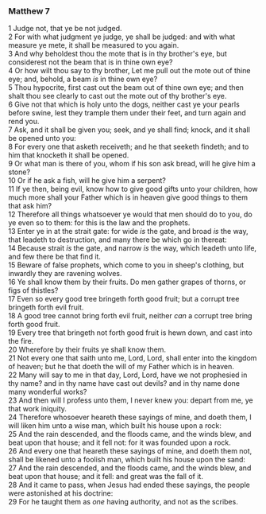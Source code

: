 ### Matthew 7

1 Judge not, that ye be not judged.  
2 For with what judgment ye judge, ye shall be judged: and with what measure ye mete, it shall be measured to you again.  
3 And why beholdest thou the mote that is in thy brother's eye, but considerest not the beam that is in thine own eye?  
4 Or how wilt thou say to thy brother, Let me pull out the mote out of thine eye; and, behold, a beam *is* in thine own eye?  
5 Thou hypocrite, first cast out the beam out of thine own eye; and then shalt thou see clearly to cast out the mote out of thy brother's eye.  
6 Give not that which is holy unto the dogs, neither cast ye your pearls before swine, lest they trample them under their feet, and turn again and rend you.  
7 Ask, and it shall be given you; seek, and ye shall find; knock, and it shall be opened unto you:  
8 For every one that asketh receiveth; and he that seeketh findeth; and to him that knocketh it shall be opened.  
9 Or what man is there of you, whom if his son ask bread, will he give him a stone?  
10 Or if he ask a fish, will he give him a serpent?  
11 If ye then, being evil, know how to give good gifts unto your children, how much more shall your Father which is in heaven give good things to them that ask him?  
12 Therefore all things whatsoever ye would that men should do to you, do ye even so to them: for this is the law and the prophets.  
13 Enter ye in at the strait gate: for wide *is* the gate, and broad *is* the way, that leadeth to destruction, and many there be which go in thereat:  
14 Because strait *is* the gate, and narrow *is* the way, which leadeth unto life, and few there be that find it.  
15 Beware of false prophets, which come to you in sheep's clothing, but inwardly they are ravening wolves.  
16 Ye shall know them by their fruits. Do men gather grapes of thorns, or figs of thistles?  
17 Even so every good tree bringeth forth good fruit; but a corrupt tree bringeth forth evil fruit.  
18 A good tree cannot bring forth evil fruit, neither *can* a corrupt tree bring forth good fruit.  
19 Every tree that bringeth not forth good fruit is hewn down, and cast into the fire.  
20 Wherefore by their fruits ye shall know them.  
21 Not every one that saith unto me, Lord, Lord, shall enter into the kingdom of heaven; but he that doeth the will of my Father which is in heaven.  
22 Many will say to me in that day, Lord, Lord, have we not prophesied in thy name? and in thy name have cast out devils? and in thy name done many wonderful works?  
23 And then will I profess unto them, I never knew you: depart from me, ye that work iniquity.  
24 Therefore whosoever heareth these sayings of mine, and doeth them, I will liken him unto a wise man, which built his house upon a rock:  
25 And the rain descended, and the floods came, and the winds blew, and beat upon that house; and it fell not: for it was founded upon a rock.  
26 And every one that heareth these sayings of mine, and doeth them not, shall be likened unto a foolish man, which built his house upon the sand:  
27 And the rain descended, and the floods came, and the winds blew, and beat upon that house; and it fell: and great was the fall of it.  
28 And it came to pass, when Jesus had ended these sayings, the people were astonished at his doctrine:  
29 For he taught them as *one* having authority, and not as the scribes.  
